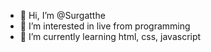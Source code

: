 - 👋 Hi, I’m @Surgatthe
- 👀 I’m interested in live from programming
- 🌱 I’m currently learning html, css, javascript
